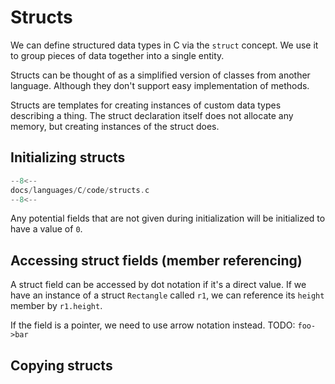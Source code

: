 # Structs

We can define structured data types in C via the `struct` concept. We use it to group pieces of data together into a single entity.

Structs can be thought of as a simplified version of classes from another language. Although they don't support easy implementation of methods.

Structs are templates for creating instances of custom data types describing a thing. The struct declaration itself does not allocate any memory, but creating instances of the struct does.

## Initializing structs

```c linenums="1"
--8<--
docs/languages/C/code/structs.c
--8<--
```

Any potential fields that are not given during initialization will be initialized to have a value of `0`.

## Accessing struct fields (member referencing)

A struct field can be accessed by dot notation if it's a direct value. If we have an instance of a struct `Rectangle` called `r1`, we can reference its `height` member by `r1.height`.

If the field is a pointer, we need to use arrow notation instead. TODO: `foo->bar`

## Copying structs
